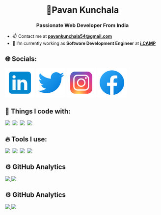 <h1 align="center">💫Pavan Kunchala</h1>
<h3 align="center">Passionate Web Developer From India</h3>

- 📫 Contact me at **pavankunchala54@gmail.com**
- 🧠 I’m currently working as **Software Development Engineer** at **[i.CAMP](https://i.camp/)**

## 🌐 Socials:
[![LinkedIn](./linkedin.svg)](https://www.linkedin.com/in/pavankunchala00/) [![Twitter](./twitter.svg)](https://twitter.com/PavanKunchala4) [![Instagram](./instagram.svg)](https://www.instagram.com/ipavan_teja/) [![Facebook](./facebook.svg)](https://www.facebook.com/profile.php?id=100072757071269) 



<!--## 💻 Tech Stack:
![C](https://img.shields.io/badge/c-%2300599C.svg?style=for-the-badge&logo=c&logoColor=white) ![HTML5](https://img.shields.io/badge/html5-%23E34F26.svg?style=for-the-badge&logo=html5&logoColor=white) ![CSS3](https://img.shields.io/badge/css3-%231572B6.svg?style=for-the-badge&logo=css3&logoColor=white)  ![JavaScript](https://img.shields.io/badge/javascript-%23323330.svg?style=for-the-badge&logo=javascript&logoColor=%23F7DF1E)
-->
## 🎯 Things I code with:
<span><img src="https://cdn.jsdelivr.net/gh/devicons/devicon@latest/icons/html5/html5-original.svg" width="35px"></span>&nbsp;
<span><img src="https://cdn.jsdelivr.net/gh/devicons/devicon@latest/icons/css3/css3-original.svg" width="35px"></span>&nbsp;
<span><img src="https://cdn.jsdelivr.net/gh/devicons/devicon/icons/c/c-original.svg" width="40px"></span>&nbsp;
<span><img src="https://cdn.jsdelivr.net/gh/devicons/devicon@latest/icons/javascript/javascript-original.svg" width="40px"></span>&nbsp;

## 🔥 Tools I use:
<span><img src="https://cdn.jsdelivr.net/gh/devicons/devicon/icons/npm/npm-original-wordmark.svg" width="35px"></span>&nbsp;
<span><img src="https://cdn.jsdelivr.net/gh/devicons/devicon/icons/vscode/vscode-original.svg" width="35px"></span>&nbsp;
<span><img src="https://cdn.jsdelivr.net/gh/devicons/devicon@latest/icons/git/git-plain.svg" width="35px"></span>&nbsp;
<span><img src="https://avatars.githubusercontent.com/u/10251060?s=200&v=4" width="35px"></span>&nbsp;

## ⚙️ GitHub Analytics

<div>
  <a href="https://github.com/ipavanteja">
    <img height="170em" src="https://github-readme-stats-eight-theta.vercel.app/api?username=ipavanteja&show_icons=true&theme=algolia&include_all_commits=true&count_private=true"/>
  </a>
  <a href="https://github.com/ipavanteja">
    <img height="170em" src="https://github-readme-stats-eight-theta.vercel.app/api/top-langs/?username=ipavanteja&layout=compact&langs_count=8&theme=algolia&include_all_commits=true&count_private=true"/>
  </a>
</div>

## ⚙️ GitHub Analytics

<a href="https://github.com/ipavanteja">
<img height="170em" src="https://github-readme-stats-eight-theta.vercel.app/api?username=ipavanteja&show_icons=true&theme=algolia&include_all_commits=true&count_private=true"/> <img height="170em" src="https://github-readme-stats-eight-theta.vercel.app/api/top-langs/?username=ipavanteja&layout=compact&langs_count=8&theme=algolia&include_all_commits=true&count_private=true"/>
</a>
